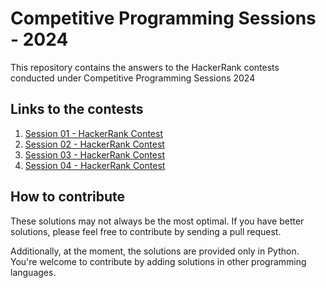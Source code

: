 # Competitive Programming Sessions - 2024

This repository contains the answers to the HackerRank contests conducted under Competitive Programming Sessions 2024

## Links to the contests

1. [Session 01 - HackerRank Contest](https://www.hackerrank.com/competitive-programming-challenge-2024-session-01)
2. [Session 02 - HackerRank Contest](https://www.hackerrank.com/competitive-programming-challenge-2024-session-02)
3. [Session 03 - HackerRank Contest](https://www.hackerrank.com/competitive-programming-challenge-2024-session-03)
4. [Session 04 - HackerRank Contest](https://www.hackerrank.com/competitive-programming-challenge-2024-session-04)

## How to contribute

These solutions may not always be the most optimal. If you have better solutions, please feel free to contribute by sending a pull request.

Additionally, at the moment, the solutions are provided only in Python. You're welcome to contribute by adding solutions in other programming languages.
